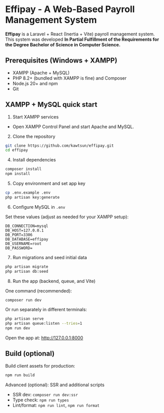 # Effipay - A Web-Based Payroll Management System

**Effipay** is a Laravel + React (Inertia + Vite) payroll management system. This system was developed **In Partial Fulfillment of the Requirements for the Degree Bachelor of Science in Computer Science.**

## Prerequisites (Windows + XAMPP)

- XAMPP (Apache + MySQL)
- PHP 8.2+ (bundled with XAMPP is fine) and Composer
- Node.js 20+ and npm
- Git

## XAMPP + MySQL quick start

1) Start XAMPP services
- Open XAMPP Control Panel and start Apache and MySQL.

2) Clone the repository

```bash
git clone https://github.com/kawtsun/effipay.git
cd effipay
```

4) Install dependencies

```bash
composer install
npm install
```

5) Copy environment and set app key

```bash
cp .env.example .env
php artisan key:generate
```

6) Configure MySQL in `.env`

Set these values (adjust as needed for your XAMPP setup):

```env
DB_CONNECTION=mysql
DB_HOST=127.0.0.1
DB_PORT=3306
DB_DATABASE=effipay
DB_USERNAME=root
DB_PASSWORD=
```

7) Run migrations and seed initial data

```bash
php artisan migrate
php artisan db:seed
```

8) Run the app (backend, queue, and Vite)

One command (recommended):

```bash
composer run dev
```

Or run separately in different terminals:

```bash
php artisan serve
php artisan queue:listen --tries=1
npm run dev
```

Open the app at: http://127.0.0.1:8000

## Build (optional)

Build client assets for production:

```bash
npm run build
```

Advanced (optional): SSR and additional scripts

- SSR dev: `composer run dev:ssr`
- Type check: `npm run types`
- Lint/format: `npm run lint`, `npm run format`
